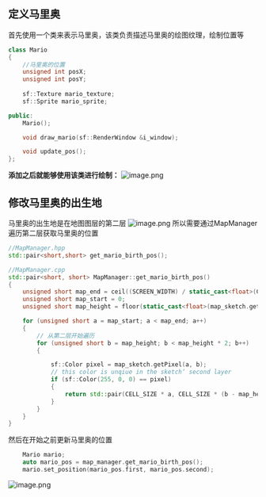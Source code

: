## 定义马里奥
首先使用一个类来表示马里奥，该类负责描述马里奥的绘图纹理，绘制位置等
```cpp
class Mario
{   
    //马里奥的位置
    unsigned int posX;
    unsigned int posY;
	
    sf::Texture mario_texture;
    sf::Sprite mario_sprite;

public:
    Mario();

    void draw_mario(sf::RenderWindow &i_window);

    void update_pos();
};
```
**添加之后就能够使用该类进行绘制：**
![image.png](https://cdn.nlark.com/yuque/0/2023/png/22094584/1692499094008-ecb0c45b-af47-4787-b727-ba42017f972e.png#averageHue=%2300dafe&clientId=u93ca51b3-28cc-4&from=paste&height=248&id=ub63551fc&originHeight=248&originWidth=324&originalType=binary&ratio=1&rotation=0&showTitle=false&size=10188&status=done&style=none&taskId=u7d91b1e4-2f63-4efd-b0ca-490c785ee0f&title=&width=324)
## 修改马里奥的出生地
马里奥的出生地是在地图图层的第二层
![image.png](https://cdn.nlark.com/yuque/0/2023/png/22094584/1692499449864-d734d007-0946-4900-836d-a671dbd0cdaa.png#averageHue=%23dbd8d7&clientId=uaf80a0ef-14d6-4&from=paste&height=535&id=u6a155d46&originHeight=863&originWidth=920&originalType=binary&ratio=1&rotation=0&showTitle=false&size=41049&status=done&style=none&taskId=u1b1820a8-5bb6-404b-8dde-579723469f8&title=&width=570)
所以需要通过MapManager遍历第二层获取马里奥的位置
```cpp
//MapManager.hpp
std::pair<short,short> get_mario_birth_pos();

//MapManager.cpp
std::pair<short, short> MapManager::get_mario_birth_pos()
{
    unsigned short map_end = ceil((SCREEN_WIDTH) / static_cast<float>(CELL_SIZE)) * 0.5f;
    unsigned short map_start = 0;
    unsigned short map_height = floor(static_cast<float>(map_sketch.getSize().y) / MAP_SKETCH_LAYER);

    for (unsigned short a = map_start; a < map_end; a++)
    {
        // 从第二层开始遍历
        for (unsigned short b = map_height; b < map_height * 2; b++)
        {

            sf::Color pixel = map_sketch.getPixel(a, b);
            // this color is unqiue in the sketch‘ second layer
            if (sf::Color(255, 0, 0) == pixel)
            {
                return std::pair(CELL_SIZE * a, CELL_SIZE * (b - map_height));
            }
        }
    }
}
```
然后在开始之前更新马里奥的位置
```cpp
    Mario mario;
    auto mario_pos = map_manager.get_mario_birth_pos();
    mario.set_position(mario_pos.first, mario_pos.second);
```
![image.png](https://cdn.nlark.com/yuque/0/2023/png/22094584/1692500020699-e282e3f9-a3bc-426f-b144-91ab2beec2cd.png#averageHue=%2300d9f7&clientId=uaf80a0ef-14d6-4&from=paste&height=498&id=u902e99bf&originHeight=498&originWidth=640&originalType=binary&ratio=1&rotation=0&showTitle=false&size=18730&status=done&style=none&taskId=u7c11e9f0-4a67-4c05-bd45-b6f7973e452&title=&width=640)

